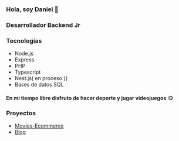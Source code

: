 
### Hola, soy Daniel 👋

### Desarrollador Backend Jr

### Tecnologías
 - Node.js
 - Express
 - PHP
 - Typescript
 - Nest.js( en proceso )}
 - Bases de datos SQL

#### En mi tiempo libre disfruto de hacer deporte y jugar videojuegos :D

### Proyectos

- [Movies-Ecommerce](https://github.com/d4niel-olaya/MoviesEcommerce)
- [Blog](https://github.com/d4niel-olaya/blogTs)

<!--
**d4niel-olaya/d4niel-olaya** is a ✨ _special_ ✨ repository because its `README.md` (this file) appears on your GitHub profile.

Here are some ideas to get you started:

- 🔭 I’m currently working on ...
- 🌱 I’m currently learning ...
- 👯 I’m looking to collaborate on ...
- 🤔 I’m looking for help with ...
- 💬 Ask me about ...
- 📫 How to reach me: ...
- 😄 Pronouns: ...
- ⚡ Fun fact: ...
-->
